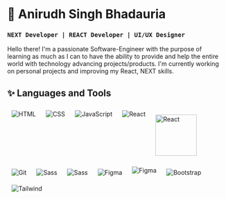 # 🌃 Anirudh Singh Bhadauria

<!-- <h3 style="background-color: #6DA9E4; border-radius:5px; color:black; padding: 0.25rem; text-align: center; font-weight: 800; font-family: monospace;"> NEXT Developer | REACT Developer | UI/UX Designer </h3> -->

### **`NEXT Developer | REACT Developer | UI/UX Designer`**

Hello there! I'm a passionate Software-Engineer with the purpose of learning as much as I can to have the ability to provide and help the entire world with technology advancing projects/products. I'm currently working on personal projects and improving my React, NEXT skills.

## ✨ Languages and Tools

<img align="left" alt="HTML" style="padding:10px;" src="https://img.icons8.com/color/35/null/html-5--v1.png" />

<img align="left" alt="CSS" style="padding:10px;" src="https://img.icons8.com/fluency/35/null/css3.png" />

<img align="left" alt="JavaScript" style="padding:10px;" src="https://img.icons8.com/color/33/null/javascript--v1.png" />

<img align="left" alt="React" style="padding:10px;" src="https://img.icons8.com/color/33/null/react-native.png" />

<img align="left" alt="React" width='95px' style="padding:20px 10px;" src="https://firebasestorage.googleapis.com/v0/b/everything-shivpuri-c7a4f.appspot.com/o/next.png?alt=media&token=c52702a3-eec1-4b1f-a504-da0a2337b659" />

<img align="left" alt="Git" style="padding:10px;" src="https://img.icons8.com/color/35/null/git.png" />

<img align="left" alt="Sass" style="padding:10px;" src="https://img.icons8.com/color-glass/35/null/github--v1.png" />

<img align="left" alt="Sass" style="padding:10px;" src="https://img.icons8.com/color/35/null/sass.png" />

<img align="left" alt="Figma" style="padding:10px;" src="https://img.icons8.com/fluency/33/null/figma.png" />

<img align="left" alt="Figma" style="padding:5px 10px;" src="https://img.icons8.com/doodle/45/null/gimp.png" />

<img align="left" alt="Bootstrap" style="padding:10px;" src="https://img.icons8.com/color/35/null/bootstrap.png" />

<img align="left" alt="Tailwind" style="padding:10px;" src="https://img.icons8.com/color/35/null/tailwindcss.png" />

<br />
<br />
